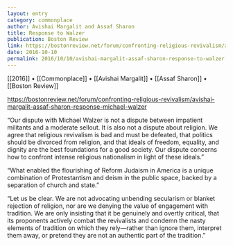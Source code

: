 ```yaml
---
layout: entry
category: commonplace
author: Avishai Margalit and Assaf Sharon
title: Response to Walzer
publication: Boston Review
link: https://bostonreview.net/forum/confronting-religious-revivalism/avishai-margalit-assaf-sharon-response-michael-walzer
date: 2016-10-10
permalink: 2016/10/10/avishai-margalit-assaf-sharon-response-to-walzer
---
```


[[2016]] • [[Commonplace]] • [[Avishai Margalit]] • [[Assaf Sharon]] • [[Boston Review]]

https://bostonreview.net/forum/confronting-religious-revivalism/avishai-margalit-assaf-sharon-response-michael-walzer

“Our dispute with Michael Walzer is not a dispute between impatient militants and a moderate sellout. It is also not a dispute about religion. We agree that religious revivalism is bad and must be defeated, that politics should be divorced from religion, and that ideals of freedom, equality, and dignity are the best foundations for a good society. Our dispute concerns how to confront intense religious nationalism in light of these ideals.”

“What enabled the flourishing of Reform Judaism in America is a unique combination of Protestantism and deism in the public space, backed by a separation of church and state.”

“Let us be clear. We are not advocating unbending secularism or blanket rejection of religion, nor are we denying the value of engagement with tradition. We are only insisting that it be genuinely and overtly critical, that its proponents actively combat the revivalists and condemn the nasty elements of tradition on which they rely—rather than ignore them, interpret them away, or pretend they are not an authentic part of the tradition.”
